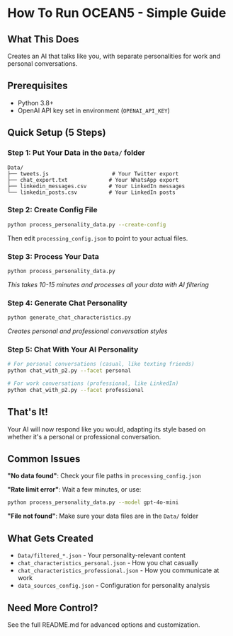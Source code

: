 # How To Run OCEAN5 - Simple Guide

## What This Does
Creates an AI that talks like you, with separate personalities for work and personal conversations.

## Prerequisites
- Python 3.8+
- OpenAI API key set in environment (`OPENAI_API_KEY`)

## Quick Setup (5 Steps)

### Step 1: Put Your Data in the `Data/` folder
```
Data/
├── tweets.js                    # Your Twitter export
├── chat_export.txt             # Your WhatsApp export  
├── linkedin_messages.csv       # Your LinkedIn messages
└── linkedin_posts.csv          # Your LinkedIn posts
```

### Step 2: Create Config File
```bash
python process_personality_data.py --create-config
```
Then edit `processing_config.json` to point to your actual files.

### Step 3: Process Your Data  
```bash
python process_personality_data.py
```
*This takes 10-15 minutes and processes all your data with AI filtering*

### Step 4: Generate Chat Personality
```bash
python generate_chat_characteristics.py
```
*Creates personal and professional conversation styles*

### Step 5: Chat With Your AI Personality
```bash
# For personal conversations (casual, like texting friends)
python chat_with_p2.py --facet personal

# For work conversations (professional, like LinkedIn)  
python chat_with_p2.py --facet professional
```

## That's It!

Your AI will now respond like you would, adapting its style based on whether it's a personal or professional conversation.

## Common Issues

**"No data found"**: Check your file paths in `processing_config.json`

**"Rate limit error"**: Wait a few minutes, or use:
```bash
python process_personality_data.py --model gpt-4o-mini
```

**"File not found"**: Make sure your data files are in the `Data/` folder

## What Gets Created
- `Data/filtered_*.json` - Your personality-relevant content
- `chat_characteristics_personal.json` - How you chat casually  
- `chat_characteristics_professional.json` - How you communicate at work
- `data_sources_config.json` - Configuration for personality analysis

## Need More Control?
See the full README.md for advanced options and customization.